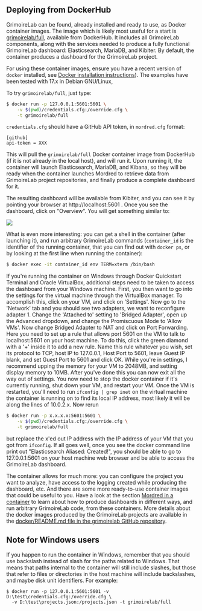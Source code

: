 ## Deploying from DockerHub

GrimoireLab can be found, already installed and ready to use, as Docker container images. The image which is likely most useful for a start is [grimoirelab/full](https://hub.docker.com/r/grimoirelab/full), available from DockerHub. It includes all GrimoireLab components, along with the services needed to produce a fully functional GrimoireLab dashboard: Elasticsearch, MariaDB, and Kibiter. By default, the container produces a dashboard for the GrimoireLab project.

For using these container images, ensure you have a recent version of `docker` installed, see [Docker installation instructions](https://docs.docker.com/engine/installation/)). The examples have been tested with 17.x in Debian GNU/Linux,

To try `grimoirelab/full`, just type:

```bash
$ docker run -p 127.0.0.1:5601:5601 \
    -v $(pwd)/credentials.cfg:/override.cfg \
    -t grimoirelab/full
```

`credentials.cfg` should have a GitHub API token, in  `mordred.cfg` format:

```
[github]
api-token = XXX
```

This will pull the `grimoirelab/full` Docker container image from DockerHub (if it is not already in the local host), and will run it. Upon running it, the container will launch Elasticsearch, MariaDB, and Kibana, so they will be ready when the container launches Mordred to retrieve data from GrimoireLab project repositories, and finally produce a complete dashboard for it.

The resulting dashboard will be available from Kibiter, and you can see it by pointing your browser at http://localhost:5601 . Once you see the dashboard, click on "Overview". You will get something similar to:

![](/assets/dashboard-grimoirelab.png)

What is even more interesting: you can get a shell in the container (after launching it), and run arbitrary GrimoireLab commands (`container_id` is the identifier of the running container, that you can find out with `docker ps`, or by looking at the first line when running the container):

```bash
$ docker exec -it container_id env TERM=xterm /bin/bash
```

If you're running the container on Windows through Docker Quickstart Terminal and Oracle VirtualBox, additional steps need to be taken to access the dashboard from your Windows machine. First, you then want to go into the settings for the virtual machine through the VirtualBox manager. To accomplish this, click on your VM, and click on 'Settings'. Now go to the 'Network' tab and you should see two adapters, we want to reconfigure adapter 1. Change the 'Attached to' setting to 'Bridged Adapter', open up the Advanced dropdown, and change the Promiscuous Mode to 'Allow VMs'. Now change Bridged Adapter to NAT and click on Port Forwarding. Here you need to set up a rule that allows port 5601 on the VM to talk to localhost:5601 on your host machine. To do this, click the green diamond with a '+' inside it to add a new rule. Name this rule whatever you wish, set its protocol to TCP, host IP to 127.0.0.1, Host Port to 5601, leave Guest IP blank, and set Guest Port to 5601 and click OK. While you're in settings, I recommend upping the memory for your VM to 2048MB, and setting display memory to 10MB. After you've done this you can now exit all the way out of settings. You now need to stop the docker container if it's currently running, shut down your VM, and restart your VM. Once the VM is restarted, you'll need to run ``ifconfig | grep inet`` on the virtual machine the container is running on to find its local IP address, most likely it will be along the lines of 10.0.2.x. Now rerun 

```bash
$ docker run -p x.x.x.x:5601:5601 \
    -v $(pwd)/credentials.cfg:/override.cfg \
    -t grimoirelab/full
```
but replace the x'ed out IP address with the IP address of your VM that you got from `ifconfig`. If all goes well, once you see the docker command line print out "Elasticsearch Aliased: Created!", you should be able to go to 127.0.0.1:5601 on your host machine web browser and be able to access the GrimoireLab dashboard.

The container allows for much more: you can configure the project you want to analyze, have access to the logging created while producing the dashboard, etc. And there are some more ready-to-use container images that could be useful to you. Have a look at the section [Mordred in a container](../mordred/mordred-in-a-container.md) to learn about how to produce dashboards in different ways, and run arbitrary GrimoireLab code, from these containers. More details about the docker images produced by the GrimoireLab projects are available in the [docker/README.md file in the grimoirelab GitHub repository](https://github.com/chaoss/grimoirelab/blob/master/docker/README.md).

## Note for Windows users

If you happen to run the container in Windows, remember that you should use backslash instead of slash for the paths related to Windows. That means that paths internal to the container will still include slashes, but those that refer to files or directories in the host machine will include backslashes, and maybe disk unit identifiers. For example:

```
$ docker run -p 127.0.0.1:5601:5601 -v D:\test\credentials.cfg:/override.cfg \
  -v D:\test\projects.json:/projects.json -t grimoirelab/full
```
